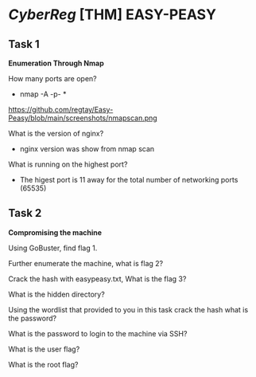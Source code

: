 # *CyberReg* [THM] EASY-PEASY
## Task 1 ##
**Enumeration Through Nmap**

How many ports are open?

* nmap -A -p- <ipaddress> *

https://github.com/regtay/Easy-Peasy/blob/main/screenshots/nmapscan.png

What is the version of nginx?

* nginx version was show from nmap scan

What is running on the highest port?

* The higest port is 11 away for the total number of networking ports (65535)

## Task 2 ##

**Compromising the machine**

Using GoBuster, find flag 1.

Further enumerate the machine, what is flag 2?

Crack the hash with easypeasy.txt, What is the flag 3?

What is the hidden directory?

Using the wordlist that provided to you in this task crack the hash
what is the password?

What is the password to login to the machine via SSH?

What is the user flag?

What is the root flag?
